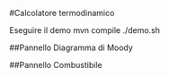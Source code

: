 #Calcolatore termodinamico

Eseguire il demo
  mvn compile
  ./demo.sh

##Pannello Diagramma di Moody


##Pannello Combustibile
